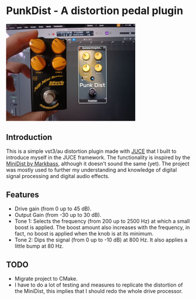 # PunkDist - A distortion pedal plugin

<img src="demo.jpg" width="70%">

## Introduction
This is a simple vst3/au distortion plugin made with [JUCE](https://juce.com/) that I built to introduce myself in the JUCE framework. The functionality is inspired by the [MiniDist by Markbass](https://www.markbass.it/product/mb-mini-dist/), although it doesn't sound the same (yet). The project was mostly used to further my understanding and knowledge of digital signal processing and digital audio effects.

## Features
- Drive gain (from 0 up to 45 dB).
- Output Gain (from -30 up to 30 dB).
- Tone 1: Selects the frequency (from 200 up to 2500 Hz) at which a small boost is applied. The boost amount also increases with the frequency, in fact, no boost is applied when the knob is at its minimum. 
- Tone 2: Dips the signal (from 0 up to -10 dB) at 800 Hz. It also applies a little bump at 80 Hz.

## TODO
- Migrate project to CMake.
- I have to do a lot of testing and measures to replicate the distortion of the MiniDist, this implies that I should redo the whole drive processor.